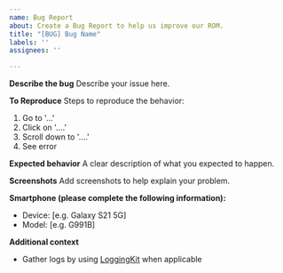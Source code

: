 ```yaml
---
name: Bug Report
about: Create a Bug Report to help us improve our ROM.
title: "[BUG] Bug Name"
labels: ''
assignees: ''

---
```


**Describe the bug**
Describe your issue here. 

**To Reproduce**
Steps to reproduce the behavior:
1. Go to '...'
2. Click on '....'
3. Scroll down to '....'
4. See error

**Expected behavior**
A clear description of what you expected to happen.

**Screenshots**
Add screenshots to help explain your problem.

**Smartphone (please complete the following information):**
 - Device: [e.g. Galaxy S21 5G]
 - Model: [e.g. G991B]

**Additional context**
- Gather logs by using [LoggingKit](https://github.com/Lethany/BeyondROM_Hub/releases) when applicable
